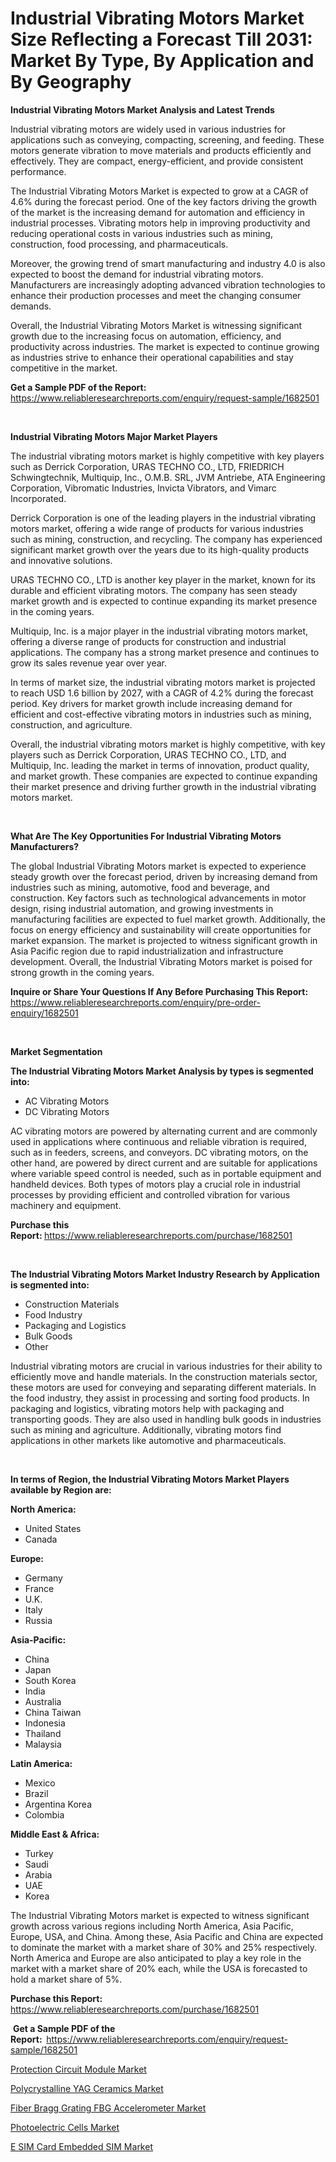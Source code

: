 <p><h1>Industrial Vibrating Motors Market Size Reflecting a Forecast Till 2031: Market By Type, By Application and By Geography</h1></p><p><strong>Industrial Vibrating Motors Market Analysis and Latest Trends</strong></p>
<p><p>Industrial vibrating motors are widely used in various industries for applications such as conveying, compacting, screening, and feeding. These motors generate vibration to move materials and products efficiently and effectively. They are compact, energy-efficient, and provide consistent performance.</p><p>The Industrial Vibrating Motors Market is expected to grow at a CAGR of 4.6% during the forecast period. One of the key factors driving the growth of the market is the increasing demand for automation and efficiency in industrial processes. Vibrating motors help in improving productivity and reducing operational costs in various industries such as mining, construction, food processing, and pharmaceuticals.</p><p>Moreover, the growing trend of smart manufacturing and industry 4.0 is also expected to boost the demand for industrial vibrating motors. Manufacturers are increasingly adopting advanced vibration technologies to enhance their production processes and meet the changing consumer demands.</p><p>Overall, the Industrial Vibrating Motors Market is witnessing significant growth due to the increasing focus on automation, efficiency, and productivity across industries. The market is expected to continue growing as industries strive to enhance their operational capabilities and stay competitive in the market.</p></p>
<p><strong>Get a Sample PDF of the Report:&nbsp;</strong> <a href="https://www.reliableresearchreports.com/enquiry/request-sample/1682501">https://www.reliableresearchreports.com/enquiry/request-sample/1682501</a></p>
<p>&nbsp;</p>
<p><strong>Industrial Vibrating Motors Major Market Players</strong></p>
<p><p>The industrial vibrating motors market is highly competitive with key players such as Derrick Corporation, URAS TECHNO CO., LTD, FRIEDRICH Schwingtechnik, Multiquip, Inc., O.M.B. SRL, JVM Antriebe, ATA Engineering Corporation, Vibromatic Industries, Invicta Vibrators, and Vimarc Incorporated.</p><p>Derrick Corporation is one of the leading players in the industrial vibrating motors market, offering a wide range of products for various industries such as mining, construction, and recycling. The company has experienced significant market growth over the years due to its high-quality products and innovative solutions.</p><p>URAS TECHNO CO., LTD is another key player in the market, known for its durable and efficient vibrating motors. The company has seen steady market growth and is expected to continue expanding its market presence in the coming years.</p><p>Multiquip, Inc. is a major player in the industrial vibrating motors market, offering a diverse range of products for construction and industrial applications. The company has a strong market presence and continues to grow its sales revenue year over year.</p><p>In terms of market size, the industrial vibrating motors market is projected to reach USD 1.6 billion by 2027, with a CAGR of 4.2% during the forecast period. Key drivers for market growth include increasing demand for efficient and cost-effective vibrating motors in industries such as mining, construction, and agriculture.</p><p>Overall, the industrial vibrating motors market is highly competitive, with key players such as Derrick Corporation, URAS TECHNO CO., LTD, and Multiquip, Inc. leading the market in terms of innovation, product quality, and market growth. These companies are expected to continue expanding their market presence and driving further growth in the industrial vibrating motors market.</p></p>
<p>&nbsp;</p>
<p><strong>What Are The Key Opportunities For Industrial Vibrating Motors Manufacturers?</strong></p>
<p><p>The global Industrial Vibrating Motors market is expected to experience steady growth over the forecast period, driven by increasing demand from industries such as mining, automotive, food and beverage, and construction. Key factors such as technological advancements in motor design, rising industrial automation, and growing investments in manufacturing facilities are expected to fuel market growth. Additionally, the focus on energy efficiency and sustainability will create opportunities for market expansion. The market is projected to witness significant growth in Asia Pacific region due to rapid industrialization and infrastructure development. Overall, the Industrial Vibrating Motors market is poised for strong growth in the coming years.</p></p>
<p><strong>Inquire or Share Your Questions If Any Before Purchasing This Report:</strong> <a href="https://www.reliableresearchreports.com/enquiry/pre-order-enquiry/1682501">https://www.reliableresearchreports.com/enquiry/pre-order-enquiry/1682501</a></p>
<p>&nbsp;</p>
<p><strong>Market Segmentation</strong></p>
<p><strong>The Industrial Vibrating Motors Market Analysis by types is segmented into:</strong></p>
<p><ul><li>AC Vibrating Motors</li><li>DC Vibrating Motors</li></ul></p>
<p><p>AC vibrating motors are powered by alternating current and are commonly used in applications where continuous and reliable vibration is required, such as in feeders, screens, and conveyors. DC vibrating motors, on the other hand, are powered by direct current and are suitable for applications where variable speed control is needed, such as in portable equipment and handheld devices. Both types of motors play a crucial role in industrial processes by providing efficient and controlled vibration for various machinery and equipment.</p></p>
<p><strong>Purchase this Report:&nbsp;</strong><a href="https://www.reliableresearchreports.com/purchase/1682501">https://www.reliableresearchreports.com/purchase/1682501</a></p>
<p>&nbsp;</p>
<p><strong>The Industrial Vibrating Motors Market Industry Research by Application is segmented into:</strong></p>
<p><ul><li>Construction Materials</li><li>Food Industry</li><li>Packaging and Logistics</li><li>Bulk Goods</li><li>Other</li></ul></p>
<p><p>Industrial vibrating motors are crucial in various industries for their ability to efficiently move and handle materials. In the construction materials sector, these motors are used for conveying and separating different materials. In the food industry, they assist in processing and sorting food products. In packaging and logistics, vibrating motors help with packaging and transporting goods. They are also used in handling bulk goods in industries such as mining and agriculture. Additionally, vibrating motors find applications in other markets like automotive and pharmaceuticals.</p></p>
<p>&nbsp;</p>
<p><strong>In terms of Region, the Industrial Vibrating Motors Market Players available by Region are:</strong></p>
<p>
    <p> <strong> North America: </strong>
        <ul>
            <li>United States</li>
            <li>Canada</li>
        </ul>
        </p> 
    <p> <strong> Europe: </strong>
        <ul>
            <li>Germany</li>
            <li>France</li>
            <li>U.K.</li>
            <li>Italy</li>
            <li>Russia</li>
        </ul>
        </p> 
    <p> <strong> Asia-Pacific: </strong>
        <ul>
            <li>China</li>
            <li>Japan</li>
            <li>South Korea</li>
            <li>India</li>
            <li>Australia</li>
            <li>China Taiwan</li>
            <li>Indonesia</li>
            <li>Thailand</li>
            <li>Malaysia</li>
        </ul>
        </p> 
    <p> <strong> Latin America: </strong>
        <ul>
            <li>Mexico</li>
            <li>Brazil</li>
            <li>Argentina Korea</li>
            <li>Colombia</li>
        </ul>
        </p> 
    <p> <strong> Middle East & Africa: </strong>
        <ul>
            <li>Turkey</li>
            <li>Saudi</li>
            <li>Arabia</li>
            <li>UAE</li>
            <li>Korea</li>
        </ul>
    </p>
    </p>
<p><p>The Industrial Vibrating Motors market is expected to witness significant growth across various regions including North America, Asia Pacific, Europe, USA, and China. Among these, Asia Pacific and China are expected to dominate the market with a market share of 30% and 25% respectively. North America and Europe are also anticipated to play a key role in the market with a market share of 20% each, while the USA is forecasted to hold a market share of 5%.</p></p>
<p><strong>Purchase this Report: </strong><a href="https://www.reliableresearchreports.com/purchase/1682501">https://www.reliableresearchreports.com/purchase/1682501</a></p>
<p>&nbsp;<strong>Get a Sample PDF of the Report:&nbsp;&nbsp;</strong><a href="https://www.reliableresearchreports.com/enquiry/request-sample/1682501">https://www.reliableresearchreports.com/enquiry/request-sample/1682501</a></p>
<p><strong></strong></p>
<p><p><a href="https://medium.com/@isomgleason/protection-circuit-module-market-trends-and-market-analysis-forecasted-for-period-2024-2031-07c543a23e36">Protection Circuit Module Market</a></p><p><a href="https://medium.com/@santosh.reportprime/polycrystalline-yag-ceramics-market-report-reveals-the-latest-trends-and-growth-opportunities-of-1e62896812c9">Polycrystalline YAG Ceramics Market</a></p><p><a href="https://medium.com/@austynlemke1988/fiber-bragg-grating-fbg-accelerometer-market-competitive-analysis-market-trends-and-forecast-to-a2485c2f2003">Fiber Bragg Grating FBG Accelerometer Market</a></p><p><a href="https://medium.com/@isomgleason/analyzing-photoelectric-cells-market-global-industry-perspective-and-forecast-2024-to-2031-61ff57a1b61d">Photoelectric Cells Market</a></p><p><a href="https://medium.com/@austynlemke1988/e-sim-card-embedded-sim-market-analysis-and-sze-forecasted-for-period-from-2024-to-2031-391c069e563f">E SIM Card Embedded SIM Market</a></p></p>